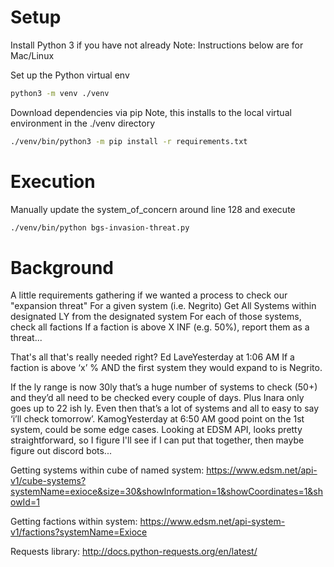 Setup
==========

Install Python 3 if you have not already
Note: Instructions below are for Mac/Linux

Set up the Python virtual env
```bash
python3 -m venv ./venv
```

Download dependencies via pip
Note, this installs to the local virtual environment in the ./venv directory
```bash
./venv/bin/python3 -m pip install -r requirements.txt
```


Execution
=============
Manually update the system_of_concern around line 128 and execute
```bash
./venv/bin/python bgs-invasion-threat.py
```


Background
==========

A little requirements gathering if we wanted a process to check our "expansion threat"
For a given system (i.e. Negrito)
Get All Systems within designated LY from the designated system
For each  of those systems, check all factions
If a faction is above X INF (e.g. 50%), report them as a threat...

That's all that's really needed right?
Ed LaveYesterday at 1:06 AM
If a faction is above ‘x’ % AND the first system they would expand to is Negrito. 

If the ly range is now 30ly that’s a huge number of systems to check (50+) and they’d all need to be checked every couple of days. Plus Inara only goes up to 22 ish ly. Even then that’s a lot of systems and all to easy to say ‘i’ll check tomorrow’.
KamogYesterday at 6:50 AM
good point on the 1st system, could be some edge cases.  Looking at EDSM API, looks pretty straightforward, so I figure I'll see if I can put that together, then maybe figure out discord bots...




Getting systems within cube of named system:
https://www.edsm.net/api-v1/cube-systems?systemName=exioce&size=30&showInformation=1&showCoordinates=1&showId=1

Getting factions within system:
https://www.edsm.net/api-system-v1/factions?systemName=Exioce



Requests library:
http://docs.python-requests.org/en/latest/


